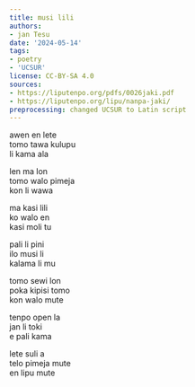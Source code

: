 ```yaml
---
title: musi lili
authors:
- jan Tesu
date: '2024-05-14'
tags:
- poetry
- 'UCSUR'
license: CC-BY-SA 4.0
sources:
- https://liputenpo.org/pdfs/0026jaki.pdf
- https://liputenpo.org/lipu/nanpa-jaki/
preprocessing: changed UCSUR to Latin script
---
```


awen en lete  
tomo tawa kulupu  
li kama ala

len ma lon  
tomo walo pimeja  
kon li wawa

ma kasi lili  
ko walo en  
kasi moli tu

pali li pini  
ilo musi li  
kalama li mu

tomo sewi lon  
poka kipisi tomo  
kon walo mute

tenpo open la  
jan li toki  
e pali kama

lete suli a  
telo pimeja mute  
en lipu mute
